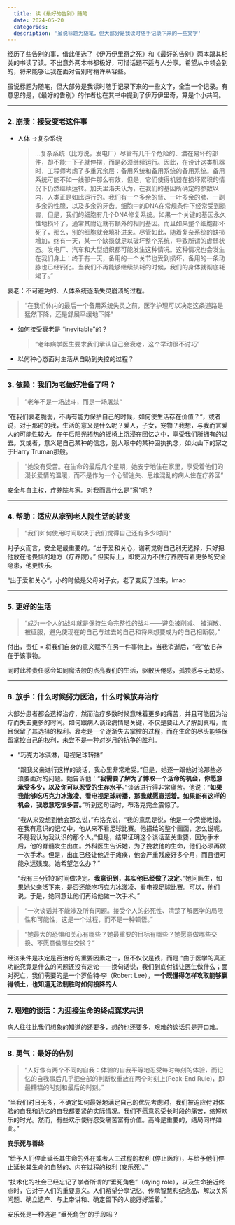 ```yaml
---
  title: 读《最好的告别》随笔
  date: 2024-05-20
  categories: 
  description: '虽说标题为随笔，但大部分是我读时随手记录下来的一些文字'
---
```



经历了些告别的事，借此便选了《伊万伊里奇之死》和《最好的告别》两本跟其相关的书读了读。不出意外两本书都极好，可惜话题不适与人分享。希望从中领会到的，将来能够让我在面对告别时稍许从容些。

虽说标题为随笔，但大部分是我读时随手记录下来的一些文字，全当一个记录。有意思的是，《最好的告别》的作者也在其书中提到了伊万伊里奇，算是个小共鸣。

---

### 2. 崩溃：接受变老这件事

- 人体 →复杂系统
    > …复杂系统（比方说，发电厂）尽管有几千个危险的、潜在易坏的部件，却不能一下子就停摆，而是必须继续运行。因此，在设计这类机器时，工程师考虑了多重冗余层：备用系统和备用系统的备用系统。备用系统可能不如一线部件那么有效，但是，它们使得机器在损坏累积的情况下仍然继续运转。加夫里洛夫认为，在我们的基因所确定的参数以内，人类正是如此运行的。我们有一个多余的肾、一叶多余的肺、一副多余的性腺，以及多余的牙齿。细胞中的DNA在常规条件下经常受到损害，但是，我们的细胞有几个DNA修复系统。如果一个关键的基因永久性地损坏了，通常其附近就有额外的相同基因。而且如果整个细胞都坏死了，那么，别的细胞就会填补进来。尽管如此，随着复杂系统的缺损增加，终有一天，某一个缺损就足以破坏整个系统，导致所谓的虚弱状态。发电厂、汽车和大型组织都可能发生这种情况。这种情况也会发生在我们身上：终于有一天，备用的一个关节也受到损坏，备用的一条动脉也已经钙化。当我们不再能够继续损耗的时候，我们的身体就彻底耗竭了。”
    > 

衰老：不可避免的、人体系统逐渐失灵崩溃的过程。

> “在我们体内的最后一个备用系统失灵之前，医学护理可以决定这条道路是猛然下降，还是舒展平缓地下降”
> 

- 如何接受衰老是 “inevitable”的？
    
    > “老年病学医生要求我们承认自己会衰老，这个举动很不讨巧”
    > 
- 以何种心态面对生活从自助到失控的过程？

---

### 3. 依赖：我们为老做好准备了吗？

> ”老年不是一场战斗，而是一场屠杀“
> 

“在我们衰老脆弱，不再有能力保护自己的时候，如何使生活存在价值？“，或者说，对于那时的我，生活的意义是什么呢？爱人，子女，宠物？我想，与我而言爱人的可能性较大。在午后阳光捂热的摇椅上沉浸在回忆之中，享受我们所拥有的过去。又或者，意义是自己某种的信念，别人眼中的某种固执执念，如火山下的家之于Harry Truman那般。

> “她没有受苦。在生命的最后几个星期，她安宁地住在家里，享受着他们的漫长爱情的温暖，而不是作为一个心智迷失、思维混乱的病人住在疗养区”
> 

安全与自主权，疗养院与家。对我而言什么是“家”呢？

---

### 4. 帮助：适应从家到老人院生活的转变

> ”我们如何使用时间取决于我们觉得自己还有多少时间“
> 

对子女而言，安全是最重要的。“出于爱和关心，谢莉觉得自己别无选择，只好把他放在他畏惧的地方（疗养院）。” 但实际上，即使因为不住疗养院有着更多的安全隐患，他更快乐。

“出于爱和关心“，小的时候是父母对子女，老了变反了过来，lmao

---

### 5. 更好的生活

> “成为一个人的战斗就是保持生命完整性的战斗——避免被削减、 被消散、被征服，避免使现在的自己与过去的自己和将来想要成为的自己相断裂。”
> 

付出，责任 = 将我们自身的意义赋予在另一件事物上，当我消逝后，“我”依旧存在于该事物。

同时此种责任感会如同魔法般的点亮我们的生活，驱散厌倦感，孤独感与无助感。

---

### 6. 放手：什么时候努力医治，什么时候放弃治疗

大部分患者都会选择治疗，然而治疗多数时候意味着更多的痛苦，并且可能因为治疗而失去更多的时间。如何跟病人谈论病情是关键，不仅是要让人了解到真相，而且保留了其选择的权利。衰老是一个逐渐失去掌控的过程，而在生命的尽头能够保留掌控自己的权利，未尝不是一种对岁月的抗争的胜利。

- “巧克力冰淇淋，电视足球转播”
    
    “跟我父亲进行这样的谈话，我心里非常难受。”但是，她逐一跟他讨论那些必须要面对的问题。她告诉他：“**我需要了解为了博取一个活命的机会，你愿意承受多少，以及你可以忍受的生存水平**。”谈话进行得非常痛苦。他说：“**如果我能够吃巧克力冰激凌、看电视足球转播，那我就愿意活着。如果能有这样的机会，我愿意吃很多苦。**”听到这句话时，布洛克完全震惊了。
    
    “我从来没想到他会那么说，”布洛克说，“我的意思是说，他是一个荣誉教授。在我有意识的记忆中，他从来不看足球比赛。他描绘的整个画面，怎么说呢，不是我认为我认识的那个人。”但是，结果证明这个谈话至关重要，因为手术后，他的脊髓发生出血。外科医生告诉她，为了挽救他的生命，他们必须再做一次手术。但是，出血已经让他近于瘫痪，他会严重残废好多个月，而且很可能永远残废。她希望怎么办？”
    
    “我有三分钟的时间做决定。**我意识到，其实他已经做了决定**。”她问医生，如果她父亲活下来，是否还能吃巧克力冰激凌、看电视足球比赛。可以，他们说。于是，她同意让他们再给他做一次手术。”
    

> “一次谈话并不能涉及所有问题。接受个人的必死性、清楚了解医学的局限性和可能性，这是一个过程，而不是一种顿悟。”
> 

> “她最大的恐惧和关心有哪些？她最重要的目标有哪些？她愿意做哪些交换、不愿意做哪些交换？”
> 

经济条件是决定是否治疗的重要因素之一，但不仅仅是钱，而是 “由于医学的真正功能究竟是什么的问题还没有定论——换句话说，我们到底付钱让医生做什么；面对死亡，我们需要的是一个罗伯特·李（Robert Lee），**一个既懂得怎样攻取能够赢得领土，也知道无法制胜时如何投降的人**

---

### 7. 艰难的谈话：为迎接生命的终点谋求共识

病人往往比我们想象的知道的还要多，想的也还要多，艰难的谈话只是开口难。

---

### 8. 勇气：最好的告别

> “人好像有两个不同的自我：体验的自我平等地忍受每时每刻的体验，而记忆的自我事后几乎把全部的判断权重放在两个时刻上(Peak-End Rule)，即最糟糕的时刻和最后的时刻。”
> 

“当我们时日无多，不确定如何最好地满足自己的优先考虑时，我们被迫应付对体验的自我和记忆的自我都要紧的实际情况。我们不愿意忍受长时段的痛苦，缩短欢乐的时光。然而，有些欢乐使得忍受痛苦富有价值。高峰是重要的，结局同样如此。”

**安乐死与善终**

“给予人们停止延长其生命的外在或者人工过程的权利 (停止医疗)，与给予他们停止延长其生命的自然的、内在过程的权利 (安乐死)。”

“技术化的社会已经忘记了学者所谓的“垂死角色”（dying role），以及生命接近终点时，它对于人们的重要意义。人们希望分享记忆、传承智慧和纪念品、解决关系问题、确立遗产、与上帝讲和、确定留下的人能好好活着。”

安乐死是一种逃避 “垂死角色”的手段吗？